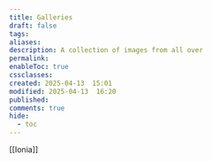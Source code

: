```yaml
---
title: Galleries
draft: false
tags: 
aliases: 
description: A collection of images from all over
permalink: 
enableToc: true
cssclasses: 
created: 2025-04-13  15:01
modified: 2025-04-13  16:20
published: 
comments: true
hide:
  - toc
---
```

[[Ionia]]
